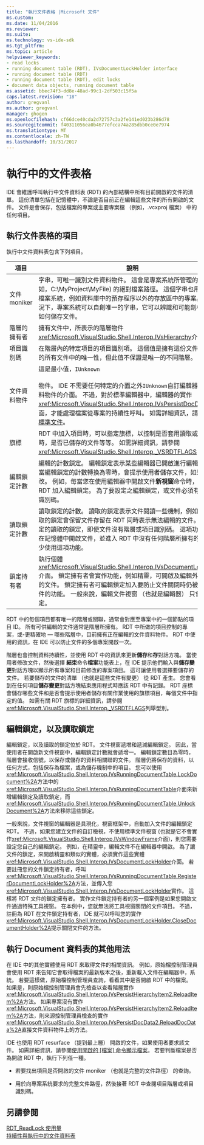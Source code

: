 ```yaml
---
title: "執行文件表格 |Microsoft 文件"
ms.custom: 
ms.date: 11/04/2016
ms.reviewer: 
ms.suite: 
ms.technology: vs-ide-sdk
ms.tgt_pltfrm: 
ms.topic: article
helpviewer_keywords:
- read locks
- running document table (RDT), IVsDocumentLockHolder interface
- running document table (RDT)
- running document table (RDT), edit locks
- document data objects, running document table
ms.assetid: bbec74f3-dd8e-48ad-99c1-2df503c15f5a
caps.latest.revision: "18"
author: gregvanl
ms.author: gregvanl
manager: ghogen
ms.openlocfilehash: cf66dce40cda2d72757c3a2fe141ed023b286d78
ms.sourcegitcommit: f40311056ea0b4677efcca74a285dbb0ce0e7974
ms.translationtype: MT
ms.contentlocale: zh-TW
ms.lasthandoff: 10/31/2017
---
```

# <a name="running-document-table"></a>執行中的文件表格
IDE 會維護呼叫執行中文件資料表 (RDT) 的內部結構中所有目前開啟的文件的清單。 這份清單包括在記憶體中，不論是否目前正在編輯這些文件的所有開啟的文件。 文件是會保存，包括檔案的專案或主要專案檔 （例如，.vcxproj 檔案） 中的任何項目。  
  
## <a name="elements-of-the-running-document-table"></a>執行文件表格的項目  
 執行中文件資料表包含下列項目。  
  
|項目|說明|  
|-------------|-----------------|  
|文件 moniker|字串，可唯一識別文件資料物件。 這會是專案系統所管理的檔案 (例如，C:\MyProject\MyFile) 的絕對檔案路徑。 這個字串也用於儲存在檔案系統，例如資料庫中的預存程序以外的存放區中的專案。 在此情況下，專案系統可以自創唯一的字串，它可以辨識和可能剖析以判斷如何儲存文件。|  
|階層的擁有者|擁有文件中，所表示的階層物件<xref:Microsoft.VisualStudio.Shell.Interop.IVsHierarchy>介面。|  
|項目識別碼|在階層內的特定項目的項目識別項。 這個值是擁有這份文件的階層中的所有文件中的唯一性，但此值不保證是唯一的不同階層。|  
|文件資料物件|這是最小值，`IUnknown`<br /><br /> 物件。 IDE 不需要任何特定的介面之外`IUnknown`自訂編輯器的文件資料物件的介面。 不過，對於標準編輯器中，編輯器的實作<xref:Microsoft.VisualStudio.Shell.Interop.IVsPersistDocData2>介面，才能處理檔案從專案的持續性呼叫。 如需詳細資訊，請參閱[儲存標準文件](../../extensibility/internals/saving-a-standard-document.md)。|  
|旗標|RDT 中加入項目時，可以指定旗標，以控制是否套用讀取或編輯鎖定時，是否已儲存的文件等等。 如需詳細資訊，請參閱 <xref:Microsoft.VisualStudio.Shell.Interop._VSRDTFLAGS> 列舉。|  
|編輯鎖定計數|編輯的計數鎖定。 編輯鎖定表示某些編輯器已開啟進行編輯的文件。 當編輯鎖定的計數轉換為零時，會提示使用者儲存文件，如果已修改。 例如，每當您在使用編輯器中開啟文件**新視窗**命令時，該文件 RDT 加入編輯鎖定。 為了要設定之編輯鎖定，或文件必須有階層項目識別碼。|  
|讀取鎖定計數|讀取鎖定的計數。 讀取的鎖定表示文件閱讀一些機制，例如精靈。 讀取的鎖定會保留文件存留在 RDT 同時表示無法編輯的文件。 您可以設定的讀取的鎖定，即使文件沒有階層或項目識別碼。 這項功能可讓您在記憶體中開啟文件，並進入 RDT 中沒有任何階層所擁有的文件。 很少使用這項功能。|  
|鎖定持有者|執行個體<xref:Microsoft.VisualStudio.Shell.Interop.IVsDocumentLockHolder>介面。 鎖定擁有者會實作功能，例如精靈，可開啟及編輯外部編輯器的文件。 鎖定擁有者可編輯鎖定加入要防止文件關閉時仍被編輯的文件的功能。 一般來說，編輯文件視窗 （也就是編輯器） 只會新增鎖定。|  
  
 RDT 中的每個項目都有唯一的階層或關聯，通常會對應至專案中的一個節點的項目 ID。 所有可供編輯的文件通常是階層所擁有。 RDT 中所做的項目控制的專案，或-更精確地 — 哪些階層中，目前擁有正在編輯的文件資料物件。 RDT 中使用的資訊，在 IDE 可以防止文件的多個專案開啟一次。  
  
 階層也會控制資料持續性，並使用 RDT 中的資訊來更新**儲存**和**存**對話方塊。 當使用者修改文件，然後選擇 **結束**命令**檔案**功能表上，在 IDE 提示他們輸入與**儲存變更**對話方塊以顯示所有專案和目前修改的專案項目。 這可讓使用者選擇要儲存的文件。 若要儲存的文件的清單 （也就是這些文件有變更） 從 RDT 產生。 您會看到在任何項目**儲存變更**對話方塊結束應用程式時應該 RDT 中有記錄。 RDT 座標會儲存哪些文件和是否會提示使用者儲存有關作業使用的旗標項目，每個文件中指定的值。 如需有關 RDT 旗標的詳細資訊，請參閱<xref:Microsoft.VisualStudio.Shell.Interop._VSRDTFLAGS>列舉型別。  
  
## <a name="edit-locks-and-read-locks"></a>編輯鎖定，以及讀取鎖定  
 編輯鎖定，以及讀取的鎖定位於 RDT。 文件視窗遞增和遞減編輯鎖定。 因此，當使用者在開啟新文件視窗中，編輯鎖定計數就會遞增一。 編輯鎖定數目為零時，階層會接收信號，以保存或儲存的資料相關聯的文件。 階層仍將保存的資料，以任何方式，包括保存為檔案，或為儲存機制中的項目。 您可以使用<xref:Microsoft.VisualStudio.Shell.Interop.IVsRunningDocumentTable.LockDocument%2A>方法中的<xref:Microsoft.VisualStudio.Shell.Interop.IVsRunningDocumentTable>介面來新增編輯鎖定及讀取鎖定，而<xref:Microsoft.VisualStudio.Shell.Interop.IVsRunningDocumentTable.UnlockDocument%2A>方法來移除這些鎖定。  
  
 一般來說，文件視窗的編輯器是具現化，視窗框架中，自動加入文件的編輯鎖定 RDT。 不過，如果您建立文件的自訂檢視，不使用標準文件視窗 (也就是它不會實作<xref:Microsoft.VisualStudio.Shell.Interop.IVsWindowFrame>介面)，則您需要設定您自己的編輯鎖定。 例如，在精靈中，編輯文件不在編輯器中開啟。 為了讓文件的鎖定，來開啟精靈和類似的實體，必須實作這些實體<xref:Microsoft.VisualStudio.Shell.Interop.IVsDocumentLockHolder>介面。 若要註冊您的文件鎖定持有者，呼叫<xref:Microsoft.VisualStudio.Shell.Interop.IVsRunningDocumentTable.RegisterDocumentLockHolder%2A>方法，並傳入您<xref:Microsoft.VisualStudio.Shell.Interop.IVsDocumentLockHolder>實作。 這樣將 RDT 文件的鎖定擁有者。 實作文件鎖定持有者的另一個案例是如果您開啟文件通過特殊工具視窗。 在本例中，您就無法將工具視窗關閉的文件項目。 不過，註冊為 RDT 在文件鎖定持有者，IDE 就可以呼叫您的實作<xref:Microsoft.VisualStudio.Shell.Interop.IVsDocumentLockHolder.CloseDocumentHolder%2A>提示關閉文件的方法。  
  
## <a name="other-uses-of-the-running-document-table"></a>執行 Document 資料表的其他用法  
 在 IDE 中的其他實體使用 RDT 來取得文件的相關資訊。 例如，原始檔控制管理員會使用 RDT 來告知它會取得檔案的最新版本之後，重新載入文件在編輯器中，系統。 若要這樣做，原始檔控制管理員查詢，看看其中是否開啟 RDT 中的檔案。 如果是，則原始檔控制管理員會先檢查以查看階層實作<xref:Microsoft.VisualStudio.Shell.Interop.IVsPersistHierarchyItem2.ReloadItem%2A>方法。 如果專案沒有實作<xref:Microsoft.VisualStudio.Shell.Interop.IVsPersistHierarchyItem2.ReloadItem%2A>方法，則來源控制管理員檢查的實作<xref:Microsoft.VisualStudio.Shell.Interop.IVsPersistDocData2.ReloadDocData%2A>直接文件資料物件上的方法。  
  
 IDE 也使用 RDT resurface （提到最上層） 開啟的文件，如果使用者要求該文件。 如需詳細資訊，請參閱[使用開啟的 [檔案] 命令顯示檔案](../../extensibility/internals/displaying-files-by-using-the-open-file-command.md)。 若要判斷檔案是否為開啟 RDT 中，執行下列任一種。  
  
-   若要找出項目是否開啟的文件 moniker （也就是完整的文件路徑） 的查詢。  
  
-   用於向專案系統要求的完整文件路徑，然後接著 RDT 中查閱項目階層或項目識別碼。  
  
## <a name="see-also"></a>另請參閱  
 [RDT_ReadLock 使用量](../../extensibility/internals/rdt-readlock-usage.md)   
 [持續性與執行中的文件資料表](../../extensibility/internals/persistence-and-the-running-document-table.md)